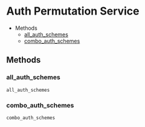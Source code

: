 <!--
This code was generated by @basketry/sorbet-docs@{{version}}

Changes to this file may cause incorrect behavior and will be lost if
the code is regenerated.

To make changes to the contents of this file:
1. Edit source/path.ext
2. Run the Basketry CLI

About Basketry: https://github.com/basketry/basketry/wiki
About @basketry/sorbet-docs: https://github.com/basketry/sorbet-docs#readme
--->

# Auth Permutation Service

- Methods
  - [all_auth_schemes](#all_auth_schemes)
  - [combo_auth_schemes](#combo_auth_schemes)

## Methods

### all_auth_schemes

`all_auth_schemes`

### combo_auth_schemes

`combo_auth_schemes`
